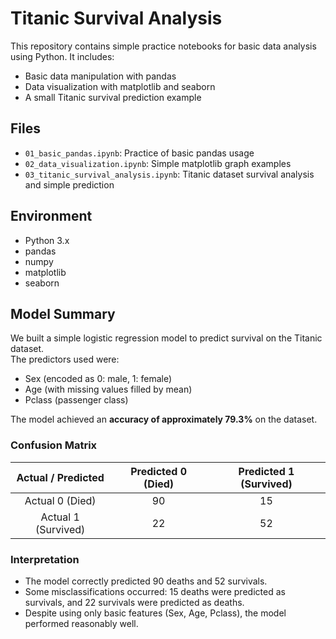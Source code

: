 
# Titanic Survival Analysis

This repository contains simple practice notebooks for basic data analysis using Python.
It includes:

- Basic data manipulation with pandas
- Data visualization with matplotlib and seaborn
- A small Titanic survival prediction example

## Files

- `01_basic_pandas.ipynb`: Practice of basic pandas usage
- `02_data_visualization.ipynb`: Simple matplotlib graph examples
- `03_titanic_survival_analysis.ipynb`: Titanic dataset survival analysis and simple prediction

## Environment

- Python 3.x
- pandas
- numpy
- matplotlib
- seaborn

## Model Summary

We built a simple logistic regression model to predict survival on the Titanic dataset.  
The predictors used were:

- Sex (encoded as 0: male, 1: female)
- Age (with missing values filled by mean)
- Pclass (passenger class)

The model achieved an **accuracy of approximately 79.3%** on the dataset.

### Confusion Matrix
| Actual / Predicted | Predicted 0 (Died) | Predicted 1 (Survived) |
|:------------------:|:------------------:|:----------------------:|
| Actual 0 (Died)     | 90                 | 15                     |
| Actual 1 (Survived) | 22                 | 52                     |

### Interpretation
- The model correctly predicted 90 deaths and 52 survivals.
- Some misclassifications occurred: 15 deaths were predicted as survivals, and 22 survivals were predicted as deaths.
- Despite using only basic features (Sex, Age, Pclass), the model performed reasonably well.
